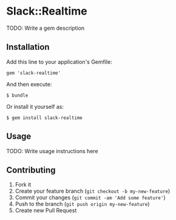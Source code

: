 # Slack::Realtime

TODO: Write a gem description

## Installation

Add this line to your application's Gemfile:

    gem 'slack-realtime'

And then execute:

    $ bundle

Or install it yourself as:

    $ gem install slack-realtime

## Usage

TODO: Write usage instructions here

## Contributing

1. Fork it
2. Create your feature branch (`git checkout -b my-new-feature`)
3. Commit your changes (`git commit -am 'Add some feature'`)
4. Push to the branch (`git push origin my-new-feature`)
5. Create new Pull Request
